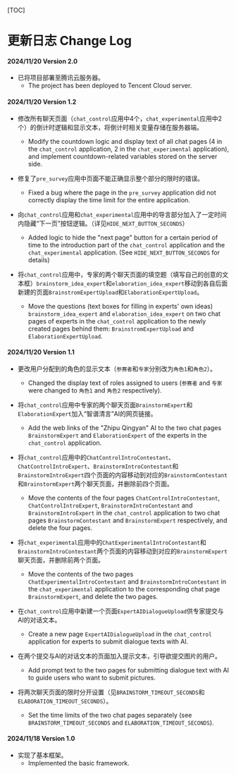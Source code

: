 [TOC]

# 更新日志 Change Log

#### 2024/11/20	Version 2.0

- 已将项目部署至腾讯云服务器。
  - The project has been deployed to Tencent Cloud server.


#### 2024/11/20	Version 1.2

- 修改所有聊天页面（`chat_control`应用中4个，`chat_experimental`应用中2个）的倒计时逻辑和显示文本，将倒计时相关变量存储在服务器端。
  - Modify the countdown logic and display text of all chat pages (4 in the `chat_control` application, 2 in the `chat_experimental` application), and implement countdown-related variables stored on the server side.

- 修复了`pre_survey`应用中页面不能正确显示整个部分的限时的错误。
  - Fixed a bug where the page in the `pre_survey` application did not correctly display the time limit for the entire application. 

- 向`chat_control`应用和`chat_experimental`应用中的导言部分加入了一定时间内隐藏“下一页”按钮逻辑。（详见`HIDE_NEXT_BUTTON_SECONDS`）
  - Added logic to hide the "next page" button for a certain period of time to the introduction part of the `chat_control` application and the `chat_experimental` application. (See `HIDE_NEXT_BUTTON_SECONDS` for details)

- 将`chat_control`应用中，专家的两个聊天页面的填空题（填写自己的创意的文本框）`brainstorm_idea_expert`和`elaboration_idea_expert`移动到各自后面新建的页面`BrainstromExpertUpload`和`ElaborationExpertUpload`。
  - Move the questions (text boxes for filling in experts' own ideas) `brainstorm_idea_expert` and `elaboration_idea_expert` on two chat pages of experts in the `chat_control` application to the newly created pages behind them: `BrainstromExpertUpload` and `ElaborationExpertUpload`.


#### 2024/11/20	Version 1.1

- 更改用户分配到的角色的显示文本（`参赛者`和`专家`分别改为`角色1`和`角色2`）。
  - Changed the display text of roles assigned to users (`参赛者` and `专家` were changed to `角色1` and `角色2` respectively).

- 将`chat_control`应用中专家的两个聊天页面`BrainstormExpert`和`ElaborationExpert`加入“智谱清言”AI的网页链接。
  - Add the web links of the "Zhipu Qingyan" AI to the two chat pages `BrainstormExpert` and `ElaborationExpert` of the experts in the `chat_control` application. 

- 将`chat_control`应用中的`ChatControlIntroContestant`、`ChatControlIntroExpert`、`BrainstormIntroContestant`和`BrainstormIntroExpert`四个页面的内容移动到对应的`BrainstormContestant`和`BrainstormExpert`两个聊天页面，并删除前四个页面。
  - Move the contents of the four pages `ChatControlIntroContestant`, `ChatControlIntroExpert`, `BrainstormIntroContestant` and `BrainstormIntroExpert` in the `chat_control` application to two chat pages `BrainstormContestant` and `BrainstormExpert` respectively, and delete the four pages. 

- 将`chat_experimental`应用中的`ChatExperimentalIntroContestant`和`BrainstormIntroContestant`两个页面的内容移动到对应的`BrainstormExpert`聊天页面，并删除前两个页面。
  - Move the contents of the two pages `ChatExperimentalIntroContestant` and `BrainstormIntroContestant` in the `chat_experimental` application to the corresponding chat page `BrainstormExpert`, and delete the two pages.

- 在`chat_control`应用中新建一个页面`ExpertAIDialogueUpload`供专家提交与AI的对话文本。
  - Create a new page `ExpertAIDialogueUpload` in the `chat_control` application for experts to submit dialogue texts with AI. 

- 在两个提交与AI的对话文本的页面加入提示文本，引导欲提交图片的用户。
  - Add prompt text to the two pages for submitting dialogue text with AI to guide users who want to submit pictures. 

- 将两次聊天页面的限时分开设置（见`BRAINSTORM_TIMEOUT_SECONDS`和`ELABORATION_TIMEOUT_SECONDS`）。
  - Set the time limits of the two chat pages separately (see `BRAINSTORM_TIMEOUT_SECONDS` and `ELABORATION_TIMEOUT_SECONDS`). 


#### 2024/11/18	Version 1.0

- 实现了基本框架。
  - Implemented the basic framework.